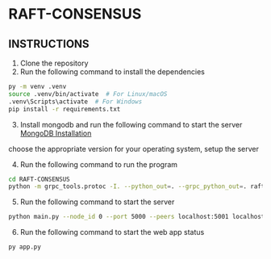 # RAFT-CONSENSUS

## INSTRUCTIONS
1. Clone the repository
2. Run the following command to install the dependencies
```bash
py -m venv .venv
source .venv/bin/activate  # For Linux/macOS
.venv\Scripts\activate  # For Windows
pip install -r requirements.txt
```
3. Install mongodb and run the following command to start the server
[MongoDB Installation](https://www.mongodb.com/try/download/community-edition/releases?msockid=3b0ac080b3126d3c0845d5b4b2746c1a)


choose the appropriate version for your operating system, setup the server 

4. Run the following command to run the program
```bash
cd RAFT-CONSENSUS
python -m grpc_tools.protoc -I. --python_out=. --grpc_python_out=. raft.proto # Generate the gRPC files
```

5. Run the following command to start the server
```bash
python main.py --node_id 0 --port 5000 --peers localhost:5001 localhost:5002 localhost:5003 localhost:5004 localhost:5005 --db_uri mongodb://localhost:27017
```

6. Run the following command to start the web app status
```bash
py app.py 
```





